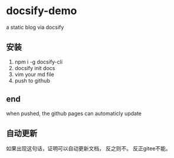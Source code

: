 # docsify-demo
a static blog via docsify

## 安装
1. npm i -g docsify-cli
2. docsify init docs
3. vim your md file
4. push to github

## end 
when pushed, the github pages can automaticly update

## 自动更新

如果出现这句话，证明可以自动更新文档， 反之则不。
反正gitee不能。

